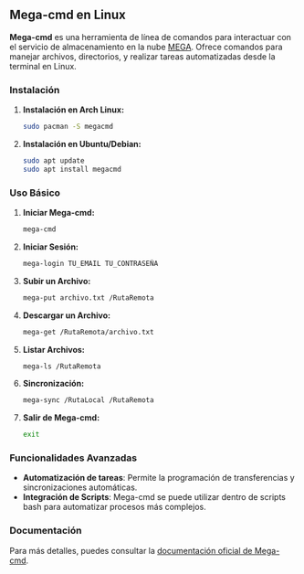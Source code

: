 ## Mega-cmd en Linux

**Mega-cmd** es una herramienta de línea de comandos para interactuar con el servicio de almacenamiento en la nube [MEGA](https://mega.io). Ofrece comandos para manejar archivos, directorios, y realizar tareas automatizadas desde la terminal en Linux.

### Instalación

1. **Instalación en Arch Linux:**
   ```bash
   sudo pacman -S megacmd
   ```

2. **Instalación en Ubuntu/Debian:**
   ```bash
   sudo apt update
   sudo apt install megacmd
   ```

### Uso Básico

1. **Iniciar Mega-cmd:**
   ```bash
   mega-cmd
   ```

2. **Iniciar Sesión:**
   ```bash
   mega-login TU_EMAIL TU_CONTRASEÑA
   ```

3. **Subir un Archivo:**
   ```bash
   mega-put archivo.txt /RutaRemota
   ```

4. **Descargar un Archivo:**
   ```bash
   mega-get /RutaRemota/archivo.txt
   ```

5. **Listar Archivos:**
   ```bash
   mega-ls /RutaRemota
   ```

6. **Sincronización:**
   ```bash
   mega-sync /RutaLocal /RutaRemota
   ```

7. **Salir de Mega-cmd:**
   ```bash
   exit
   ```

### Funcionalidades Avanzadas

- **Automatización de tareas**: Permite la programación de transferencias y sincronizaciones automáticas.
- **Integración de Scripts**: Mega-cmd se puede utilizar dentro de scripts bash para automatizar procesos más complejos.

### Documentación

Para más detalles, puedes consultar la [documentación oficial de Mega-cmd](https://github.com/meganz/MEGAcmd).
